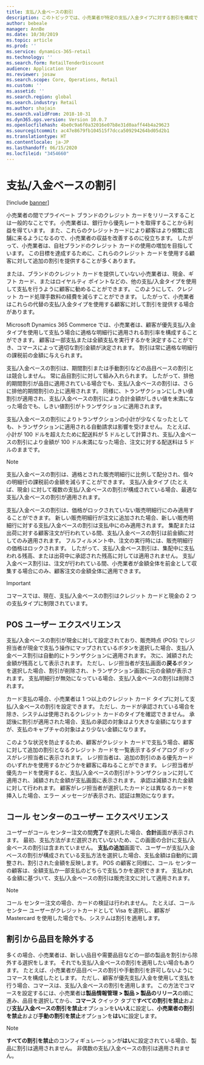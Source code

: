 ```yaml
---
title: 支払/入金ベースの割引
description: このトピックでは、小売業者が特定の支払/入金タイプに対する割引を構成できるようにする機能の概要を示します。
author: bebeale
manager: AnnBe
ms.date: 10/30/2019
ms.topic: article
ms.prod: ''
ms.service: dynamics-365-retail
ms.technology: ''
ms.search.form: RetailTenderDiscount
audience: Application User
ms.reviewer: josaw
ms.search.scope: Core, Operations, Retail
ms.custom: ''
ms.assetid: ''
ms.search.region: global
ms.search.industry: Retail
ms.author: shajain
ms.search.validFrom: 2018-10-31
ms.dyn365.ops.version: Version 10.0.7
ms.openlocfilehash: 4be0c9a6f0a32016e07b8e31d0aaff44b4a29623
ms.sourcegitcommit: ac47e8679fb104515f7dcca509294264bd05d2b1
ms.translationtype: HT
ms.contentlocale: ja-JP
ms.lasthandoff: 06/15/2020
ms.locfileid: "3454660"
---
```

# <a name="tender-based-discounts"></a>支払/入金ベースの割引

[!include [banner](includes/banner.md)]


小売業者の間でプライベート ブランドのクレジット カードをリリースすることは一般的なことです。 小売業者は、銀行から優先レートを取得することから利益を得ています。 また、これらのクレジットカードにより顧客はより頻繁に店舗に来るようになるので、小売業者の収益を改善するのに役立ちます。 したがって、小売業者は、自社ブランドのクレジット カードの使用の増加を目指しています。 この目標を達成するために、これらのクレジット カードを使用する顧客に対して追加の割引を提供することが多くあります。

または、ブランドのクレジット カードを提供していない小売業者は、現金、ギフト カード、またはロイヤルティ ポイントなどの、他の支払/入金タイプを使用して支払を行うように顧客に勧めることができます。 このようにして、クレジット カード処理手数料の経費を減らすことができます。 したがって、小売業者はこれらの代替の支払/入金タイプを使用する顧客に対して割引を提供する場合があります。

Microsoft Dynamics 365 Commerce では、小売業者は、顧客が優先支払/入金タイプを使用して支払う場合に適格な明細行に適用される割引率を構成することができます。 顧客は一部支払または全額支払を実行するかを決定することができ、コマースによって適切な割引金額が決定されます。 割引は常に適格な明細行の課税前の金額に与えられます。

支払/入金ベースの割引は、期間割引または手動割引などの品目ベースの割引とは競合しません。 常に品目割引に対して組み入れられます。 したがって、排他的期間割引が品目に適用されている場合でも、支払/入金ベースの割引は、さらに排他的期間割引の上に適用されます。 同様に、トランザクションにしきい値割引が適用され、支払/入金ベースの割引により合計金額がしきい値を未満になった場合でも、しきい値割引がトランザクションに適用されます。

支払/入金ベースの割引によりトランザクションの小計が少なくなったとしても、トランザクションに適用される自動請求は影響を受けません。 たとえば、小計が 100 ドルを超えたために配送料が 5 ドルとして計算され、支払/入金ベースの割引により金額が 100 ドル未満になった場合、注文に対する配送料は 5 ドルのままです。


> [!NOTE]
> 支払/入金ベースの割引は、適格とされた販売明細行に比例して配分され、個々の明細行の課税前の金額を減らすことができます。 支払/入金タイプ (たとえば、現金) に対して複数の支払/入金ベースの割引が構成されている場合、最適な支払/入金ベースの割引が適用されます。

支払/入金ベースの割引は、価格がロックされていない販売明細行にのみ適用することができます。 新しい販売明細行が注文に追加された場合、新しい販売明細行に対する支払/入金ベースの割引は支払中にのみ適用されます。 集配または出荷に対する顧客注文が行われている間、支払/入金ベースの割引は前金額に対してのみ適用されます。 フルフィルメント中、注文の実行時には、販売明細行の価格はロックされます。 したがって、支払/入金ベース割引は、集配中に支払われる残高、または出荷中に承認された残高に対しては適用されません。 支払/入金ベース割引は、注文が行われている間、小売業者が金額全体を前金として収集する場合にのみ、顧客注文の金額全体に適用できます。

> [!IMPORTANT]
> コマースでは、現在、支払/入金ベースの割引はクレジット カードと現金の 2 つの支払タイプに制限されています。

## <a name="pos-user-experience"></a>POS ユーザー エクスペリエンス

支払/入金ベースの割引が現金に対して設定されており、販売時点 (POS) でレジ担当者が現金で支払う操作にマップされているボタンを選択した場合、支払/入金ベース割引は自動的にトランザクションに適用されます。 次に、減額された金額が残高として表示されます。 ただし、レジ担当者が支払画面の**戻る**ボタンを選択した場合、割引が削除され、トランザクション画面に元の金額が表示されます。 支払明細行が無効になっている場合、支払/入金ベースの割引は削除されます。

カード支払の場合、小売業者は 1 つ以上のクレジット カード タイプに対して支払/入金ベースの割引を設定できます。 ただし、カードが承認されている場合を除き、システムは使用されるクレジット カードのタイプを確認できません。 承認後に割引が適用された場合、支払の承認の対象はより大きな金額になりますが、支払のキャプチャの対象はより少ない金額になります。

このような状況を防止するため、顧客がクレジット カードで支払う場合、顧客に対して追加の割引となるクレジット カードを一覧表示するダイアログ ボックスがレジ担当者に表示されます。 レジ担当者は、追加の割引のある優先カードのいずれかを使用するかどうかを顧客に尋ねることができます。 レジ担当者が優先カードを使用すると、支払/入金ベースの割引がトランザクションに対して適用され、減額された金額が支払画面に表示されます。 承認は減額された金額に対して行われます。 顧客がレジ担当者が選択したカードとは異なるカードを挿入した場合、エラー メッセージが表示され、認証は無効になります。


## <a name="call-center-user-experience"></a>コール センターのユーザー エクスペリエンス

ユーザーがコール センター注文の間**完了**を選択した場合、**合計**画面が表示されます。 最初、支払方法がまだ選択されていないため、この画面の合計に支払/入金ベースの割引は含まれていません。 **支払の追加**画面で、ユーザーが支払/入金ベースの割引が構成されている支払方法を選択した場合、支払金額は自動的に調整され、割引された金額を反映します。 POS の顧客と同様に、コール センターの顧客は、全額支払か一部支払のどちらで支払うかを選択できます。 支払われる金額に基づいて、支払/入金ベースの割引は販売注文に対して適用されます。

> [!NOTE]
> コール センター注文の場合、カードの検証は行われません。 たとえば、コール センター ユーザーがクレジットカードとして Visa を選択し、顧客が Mastercard を使用した場合でも、システムは割引を適用します。

## <a name="exclude-items-from-discounts"></a>割引から品目を除外する

多くの場合、小売業者は、新しい品目や需要品目などの一部の製品を割引から除外する選択をします。 それでも支払/入金ベースの割引を適用したい場合もあります。 たとえば、小売業者が品目ベースの割引や手動割引を許可しないようにコマースを構成したとします。 ただし、顧客が優先支払/入金を使用して支払を行う場合、コマースは、支払/入金ベースの割引を適用します。 この方法でコマースを設定するには、小売業者は**製品情報管理 > 製品 > 製品のリリース**の順に進み、品目を選択してから、**コマース** クイック タブで**すべての割引を禁止**および**支払/入金ベースの割引を禁止**オプションを**いいえ**に設定し、**小売業者の割引を禁止**および**手動の割引を禁止**オプションを**はい**に設定します。

> [!NOTE]
> **すべての割引を禁止**のコンフィギュレーションが**はい**に設定されている場合、製品に割引は適用されません。 非偶数の支払/入金ベースの割引は適用されません。
